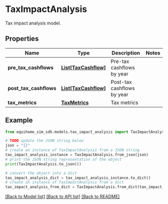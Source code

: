 # TaxImpactAnalysis

Tax impact analysis model.

## Properties

Name | Type | Description | Notes
------------ | ------------- | ------------- | -------------
**pre_tax_cashflows** | [**List[TaxCashflow]**](TaxCashflow.md) | Pre-tax cashflows by year | 
**post_tax_cashflows** | [**List[TaxCashflow]**](TaxCashflow.md) | Post-tax cashflows by year | 
**tax_metrics** | [**TaxMetrics**](TaxMetrics.md) | Tax metrics | 

## Example

```python
from equihome_sim_sdk.models.tax_impact_analysis import TaxImpactAnalysis

# TODO update the JSON string below
json = "{}"
# create an instance of TaxImpactAnalysis from a JSON string
tax_impact_analysis_instance = TaxImpactAnalysis.from_json(json)
# print the JSON string representation of the object
print(TaxImpactAnalysis.to_json())

# convert the object into a dict
tax_impact_analysis_dict = tax_impact_analysis_instance.to_dict()
# create an instance of TaxImpactAnalysis from a dict
tax_impact_analysis_from_dict = TaxImpactAnalysis.from_dict(tax_impact_analysis_dict)
```
[[Back to Model list]](../README.md#documentation-for-models) [[Back to API list]](../README.md#documentation-for-api-endpoints) [[Back to README]](../README.md)


